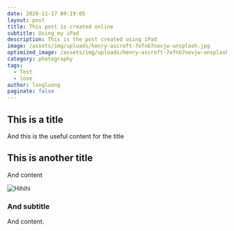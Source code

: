 ```yaml
---
date: 2020-11-17 09:19:05
layout: post
title: This post is created online
subtitle: Using my iPad
description: This is the post created using iPad
image: /assets/img/uploads/henry-ascroft-7ofnb7novjw-unsplash.jpg
optimized_image: /assets/img/uploads/henry-ascroft-7ofnb7novjw-unsplash.jpg
category: photography
tags:
  - Test
  - love
author: longluong
paginate: false
---
```

## This is a title

And this is the useful content for the title

## This is another title

And content

![Hihihi](dd20f22f-cd09-4fa7-a425-0c6cbd0d7e92.jpeg "Yeah, image title")

### And subtitle

And content.